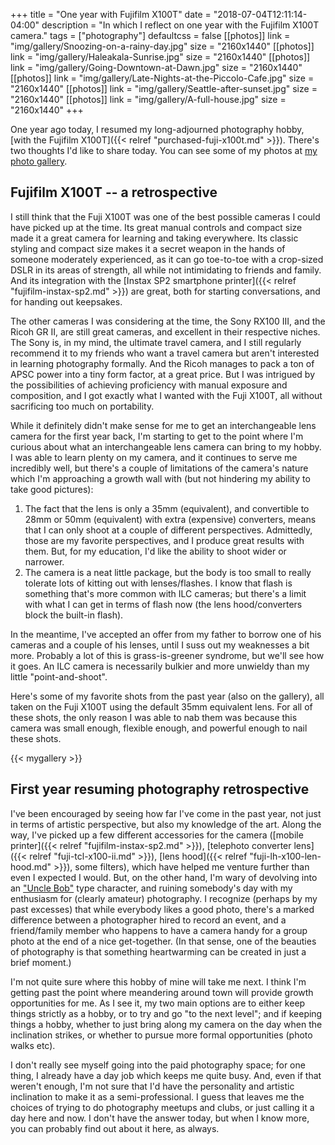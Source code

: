 +++
title = "One year with Fujifilm X100T"
date = "2018-07-04T12:11:14-04:00"
description = "In which I reflect on one year with the Fujifilm X100T camera."
tags = ["photography"]
defaultcss = false
[[photos]]
  link = "img/gallery/Snoozing-on-a-rainy-day.jpg"
  size = "2160x1440"
[[photos]]
  link = "img/gallery/Haleakala-Sunrise.jpg"
  size = "2160x1440"
[[photos]]
  link = "img/gallery/Going-Downtown-at-Dawn.jpg"
  size = "2160x1440"
[[photos]]
  link = "img/gallery/Late-Nights-at-the-Piccolo-Cafe.jpg"
  size = "2160x1440"
[[photos]]
  link = "img/gallery/Seattle-after-sunset.jpg"
  size = "2160x1440"
[[photos]]
  link = "img/gallery/A-full-house.jpg"
  size = "2160x1440"
+++

One year ago today, I resumed my long-adjourned photography hobby,
[with the Fujifilm X100T]({{< relref "purchased-fuji-x100t.md" >}}).
There's two thoughts I'd like to share today.
You can see some of my photos at [my photo gallery](/photos).

## Fujifilm X100T -- a retrospective

I still think that the Fuji X100T was one of the best possible cameras I could
have picked up at the time. Its great manual controls and compact size made it
a great camera for learning and taking everywhere. Its classic styling and
compact size makes it a secret weapon in the hands of someone moderately
experienced, as it can go toe-to-toe with a crop-sized DSLR in its areas of
strength, all while not intimidating to friends and family.
And its integration with the
[Instax SP2 smartphone printer]({{< relref "fujifilm-instax-sp2.md" >}})
are great, both for starting conversations, and for handing out keepsakes.

The other cameras I was considering at the time, the Sony RX100 III, and the
Ricoh GR II, are still great cameras, and excellent in their respective niches.
The Sony is, in my mind, the ultimate travel camera, and I still regularly
recommend it to my friends who want a travel camera but aren't interested in
learning photography formally. And the Ricoh manages to pack a ton of APSC
power into a tiny form factor, at a great price. But I was intrigued by the
possibilities of achieving proficiency with manual exposure and composition,
and I got exactly what I wanted with the Fuji X100T, all without sacrificing
too much on portability.

While it definitely didn't make sense for me to get an interchangeable lens
camera for the first year back,
I'm starting to get to the point where I'm curious about what an interchangeable
lens camera can bring to my hobby. I was able to learn plenty on my camera,
and it continues to serve me incredibly well, but there's a couple of limitations
of the camera's nature which I'm approaching a growth wall with 
(but not hindering my ability to take good pictures):

1. The fact that the lens is only a 35mm (equivalent), and convertible to 28mm
   or 50mm (equivalent) with extra (expensive) converters, means that I can only
   shoot at a couple of different perspectives. Admittedly, those are my favorite
   perspectives, and I produce great results with them. But, for my education,
   I'd like the ability to shoot wider or narrower.
2. The camera is a neat little package, but the body is too small to really
   tolerate lots of kitting out with lenses/flashes. I know that flash is
   something that's more common with ILC cameras; but there's a limit with what
   I can get in terms of flash now (the lens hood/converters block the built-in
   flash).

In the meantime, I've accepted an offer from my father to borrow one of his
cameras and a couple of his lenses, until I suss out my weaknesses a bit more.
Probably a lot of this is grass-is-greener syndrome, but we'll see how it goes.
An ILC camera is necessarily bulkier and more unwieldy than my little
"point-and-shoot".

Here's some of my favorite shots from the past year (also on the gallery), all
taken on the Fuji X100T using the default 35mm equivalent lens. For all of these
shots, the only reason I was able to nab them was because this camera was small
enough, flexible enough, and powerful enough to nail these shots.

{{< mygallery >}}

## First year resuming photography retrospective

I've been encouraged by seeing how far I've come in the past year,
not just in terms of artistic
perspective, but also my knowledge of the art. Along the way, I've picked up a
few different accessories for the camera 
([mobile printer]({{< relref "fujifilm-instax-sp2.md" >}}),
[telephoto converter lens]({{< relref "fuji-tcl-x100-ii.md" >}}),
[lens hood]({{< relref "fuji-lh-x100-len-hood.md" >}}),
some filters), which have helped me venture further than even I expected I would.
But, on the other hand, I'm wary of devolving into an
["Uncle Bob"](https://photo.stackexchange.com/a/94241) type character, and ruining
somebody's day with my enthusiasm for (clearly amateur) photography.
I recognize (perhaps by my past excesses) that while everybody likes a good
photo, there's a marked difference between a photographer hired
to record an event, and a friend/family member who happens to have a
camera handy for a group photo at the end of a nice get-together.
(In that sense, one of the beauties of photography is that something heartwarming
can be created in just a brief moment.)

I'm not quite sure where this hobby of mine will take me next. I think I'm
getting past the point where meandering around town will provide growth
opportunities for me. As I see it, my two main options are to either keep things
strictly as a hobby, or to try and go "to the next level"; and if keeping things
a hobby, whether to just bring along my camera on the day when the inclination strikes,
or whether to pursue more formal opportunities (photo walks etc).

I don't really see myself going into the paid photography space; for one thing, I
already have a day job which keeps me quite busy. And, even if that weren't
enough, I'm not sure that I'd have the personality and artistic inclination to
make it as a semi-professional.
I guess that leaves me the choices of trying to do photography meetups and clubs,
or just calling it a day here and now.
I don't have the answer today, but when I know more, you can probably find out
about it here, as always.

